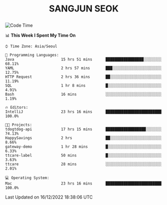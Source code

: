 <h1>
 <p align="center">
   SANGJUN SEOK
 </p>
</h1>

<!--START_SECTION:waka-->
![Code Time](http://img.shields.io/badge/Code%20Time-2%2C092%20hrs%2023%20mins-blue)

📊 **This Week I Spent My Time On** 

```text
⌚︎ Time Zone: Asia/Seoul

💬 Programming Languages: 
Java                     15 hrs 51 mins      █████████████████░░░░░░░░   68.11% 
YAML                     2 hrs 57 mins       ███░░░░░░░░░░░░░░░░░░░░░░   12.75% 
HTTP Request             2 hrs 36 mins       ██░░░░░░░░░░░░░░░░░░░░░░░   11.19% 
SQL                      1 hr 8 mins         █░░░░░░░░░░░░░░░░░░░░░░░░   4.91% 
Bash                     16 mins             ░░░░░░░░░░░░░░░░░░░░░░░░░   1.19%

🔥 Editors: 
IntelliJ                 23 hrs 16 mins      █████████████████████████   100.0%

🐱‍💻 Projects: 
tdogtdog-api             17 hrs 15 mins      ██████████████████░░░░░░░   74.13% 
HappySavings             2 hrs               ██░░░░░░░░░░░░░░░░░░░░░░░   8.66% 
gateway-demo             1 hr 28 mins        █░░░░░░░░░░░░░░░░░░░░░░░░   6.33% 
ttcare-label             50 mins             █░░░░░░░░░░░░░░░░░░░░░░░░   3.63% 
ttcare                   28 mins             ░░░░░░░░░░░░░░░░░░░░░░░░░   2.01%

💻 Operating System: 
Mac                      23 hrs 16 mins      █████████████████████████   100.0%

```


 Last Updated on 16/12/2022 18:38:06 UTC
<!--END_SECTION:waka-->
